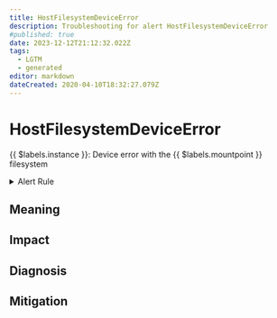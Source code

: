 ```yaml
---
title: HostFilesystemDeviceError
description: Troubleshooting for alert HostFilesystemDeviceError
#published: true
date: 2023-12-12T21:12:32.022Z
tags: 
  - LGTM
  - generated
editor: markdown
dateCreated: 2020-04-10T18:32:27.079Z
---
```


# HostFilesystemDeviceError

{{ $labels.instance }}: Device error with the {{ $labels.mountpoint }} filesystem

<details>
  <summary>Alert Rule</summary>

{{% rule "host-and-hardware/node-exporter.yml" "HostFilesystemDeviceError" %}}

{{% comment %}}

```yaml
alert: HostFilesystemDeviceError
expr: node_filesystem_device_error == 1
for: 2m
labels:
    severity: critical
annotations:
    summary: Host filesystem device error (instance {{ $labels.instance }})
    description: |-
        {{ $labels.instance }}: Device error with the {{ $labels.mountpoint }} filesystem
          VALUE = {{ $value }}
          LABELS = {{ $labels }}
    runbook: https://github.com/srerun/prometheus-alerts/blob/main/content/runbooks/node-exporter/HostFilesystemDeviceError.md

```

{{% /comment %}}

</details>


## Meaning
[//]: # "Short paragraph that explains what the alert means"


## Impact
[//]: # "What could / will happen if the alert is not addressed"



## Diagnosis
[//]: # "Steps to take to identify the cause of the problem"



## Mitigation
[//]: # "The steps necessary to resolve the alert"
